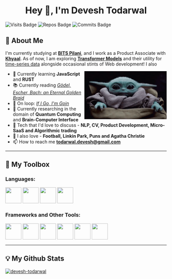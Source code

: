 <h1 align="center">Hey 👋, I'm Devesh Todarwal</h1>

![Visits Badge](https://badges.pufler.dev/visits/devesh-todarwal/devesh-todarwal?color=lightblue&style=for-the-badge)
![Repos Badge](https://badges.pufler.dev/repos/devesh-todarwal?color=blanchedalmond&style=for-the-badge)
![Commits Badge](https://badges.pufler.dev/commits/monthly/devesh-todarwal?color=lightpink&style=for-the-badge)

## 🐼 About Me
I'm currently studying at [**BITS Pilani**](https://www.bits-pilani.ac.in/), and I work as a Product Associate with [**Khyaal**](https://khyaal.com/). As of now, I am exploring [**Transformer Models**](https://medium.com/inside-machine-learning/what-is-a-transformer-d07dd1fbec04) and their utility for [time-series data](https://arxiv.org/abs/1907.05321) alongside occasional stints of Web development! I also 
<br/>

<img align="right" height="150" src="yoda.gif">

- 🌱 Currently learning **JavaScript** and **RUST**
- 📚 Currently reading [*Gödel, Escher, Bach: an Eternal Golden Braid*](https://www.theatlantic.com/magazine/archive/2013/11/the-man-who-would-teach-machines-to-think/309529/)
- 🎵 On loop: *[If I Go, I'm Goin](https://music.youtube.com/watch?v=BKc4I_cK0JU&feature=share)*
- 🧠 Currently researching in the domain of **Quantum Computing** and **Brain-Computer Interface**
- 💬 Tech that I'd love to discuss - **NLP, CV, Product Development, Micro-SaaS and Algorithmic trading**
- 🧶 I also love - **Football, Linkin Park, Puns and Agatha Christie**
- 📫 How to reach me **todarwal.devesh@gmail.com**
***
## 🧰 My Toolbox

### Languages:

<img src="https://cdn.worldvectorlogo.com/logos/python-5.svg" alt="" width="50" height="50"> <img src="https://cdn.worldvectorlogo.com/logos/c.svg" height="50" width="50"> <img src="https://upload.wikimedia.org/wikipedia/commons/2/21/Matlab_Logo.png" alt="" width="50" height="50"> <img src="https://cdn.worldvectorlogo.com/logos/rust.svg" alt="" width="50" height="50">  


### Frameworks and Other Tools:

<img src="https://cdn.worldvectorlogo.com/logos/aws-2.svg" height="50" width="50"> <img src="https://cdn.worldvectorlogo.com/logos/tensorflow-2.svg" height="50" width="50"> <img src="https://cdn.worldvectorlogo.com/logos/figma-1.svg" height="50" width="50"> <img src="https://upload.wikimedia.org/wikipedia/commons/c/c9/Keras_Logo.jpg" height="50" width="50"> <img src="https://www.pngfind.com/pngs/m/128-1286693_flask-framework-logo-svg-hd-png-download.png" height="50" width="50"> <img src="https://qiskit.gallerycdn.vsassets.io/extensions/qiskit/qiskit-vscode/0.5.5/1558430568405/Microsoft.VisualStudio.Services.Icons.Default" height="50" width="50"> 

***
## 💡 My Github Stats
<a href="https://github.com/anuraghazra/github-readme-stats">
  <img align="center" src="https://github-readme-stats.vercel.app/api?username=devesh-todarwal&show_icons=true&locale=en&theme=tokyonight" alt="devesh-todarwal" />
</a>